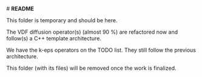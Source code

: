 # **README**

This folder is temporary and should be here.

The VDF diffusion operator(s) (almost 90 %) are refactored now and follow(s) a C++ template architecture.

We have the k-eps operators on the TODO list. They still follow the previous architecture.

This folder (with its files) will be removed once the work is finalized.
